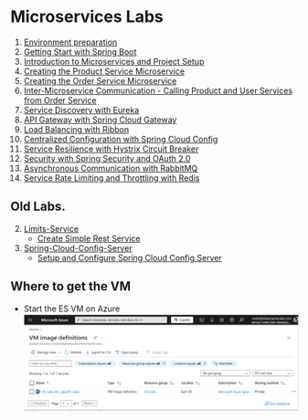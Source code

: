 # Microservices Labs

1. [Environment preparation](./00-Environment-Preparation/1.0-env-prepare.md)
2. [Getting Start with Spring Boot](./01-Getting-started-spring-boot/1.1-api-lab.md)
3. [Introduction to Microservices and Project Setup](./02-Introduction-to-microservices-and-project-setup/1.2-api-lab.md)
4. [Creating the Product Service Microservice](./03-Creating-the-product-service-microservice/1.3-api-lab.md)
5. [Creating the Order Service Microservice](./04-creating-the-order-service-microservice/1.4-api-lab.md)
6. [Inter-Microservice Communication - Calling Product and User Services from Order Service](./05-inter-microservice-communication-calling-product-and-user-services-from-order-service/1.5-api-lab.md)
7. [Service Discovery with Eureka](./06-service-discovery-with-eureka/1.6-api-lab.md)
8. [API Gateway with Spring Cloud Gateway](./07-api-gateway-with-spring-cloud-gateway/1.7-api-lab.md)
9. [Load Balancing with Ribbon](./08-Load-balancing-with-ribbon/1.8-api-lab.md)
10. [Centralized Configuration with Spring Cloud Config](./09-centralized-configuration-with-spring-cloud-config/1.9-api-lab.md)
11. [Service Resilience with Hystrix Circuit Breaker](./10-service-resilience-with-hystrix-circuit-breaker/1.10-api-lab.md)
12. [Security with Spring Security and OAuth 2.0](./11-security-with-spring-security-and-oauth-2.0/1.11-api-lab.md)
13. [Asynchronous Communication with RabbitMQ](./12-asynchronous-communication-with-rabbitmq/1.12-api-lab.md)
14. [Service Rate Limiting and Throttling with Redis](./13-service-rate-limiting-and-throttling/1.13-api-lab.md)


## Old Labs.

2. [Limits-Service](./limits-service)
    * [Create Simple Rest Service](./limits-service/simple-rest.md)
3. [Spring-Cloud-Config-Server](./spring-cloud-config-server)
    * [Setup and Configure Spring Cloud Config Server](./spring-cloud-config-server/config-server.md)

## Where to get the VM
* Start the ES VM on Azure
![](images/starter_vm.png)

